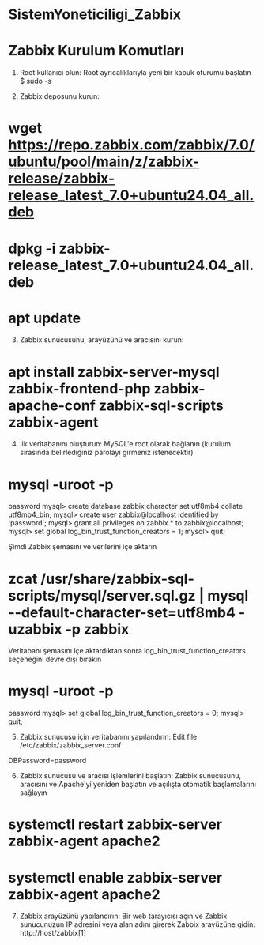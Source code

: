 # SistemYoneticiligi_Zabbix
# Zabbix Kurulum Komutları

1.	Root kullanıcı olun:
Root ayrıcalıklarıyla yeni bir kabuk oturumu başlatın
$ sudo -s

2.	Zabbix deposunu kurun:

# wget https://repo.zabbix.com/zabbix/7.0/ubuntu/pool/main/z/zabbix-release/zabbix-release_latest_7.0+ubuntu24.04_all.deb
# dpkg -i zabbix-release_latest_7.0+ubuntu24.04_all.deb
# apt update

3.	Zabbix sunucusunu, arayüzünü ve aracısını kurun:

# apt install zabbix-server-mysql zabbix-frontend-php zabbix-apache-conf zabbix-sql-scripts zabbix-agent

4.	İlk veritabanını oluşturun: 
 MySQL'e root olarak bağlanın (kurulum sırasında belirlediğiniz parolayı girmeniz istenecektir)

# mysql -uroot -p
password
mysql> create database zabbix character set utf8mb4 collate utf8mb4_bin;
mysql> create user zabbix@localhost identified by 'password';
mysql> grant all privileges on zabbix.* to zabbix@localhost;
mysql> set global log_bin_trust_function_creators = 1;
mysql> quit;

Şimdi Zabbix şemasını ve verilerini içe aktarın

# zcat /usr/share/zabbix-sql-scripts/mysql/server.sql.gz | mysql --default-character-set=utf8mb4 -uzabbix -p zabbix

Veritabanı şemasını içe aktardıktan sonra log_bin_trust_function_creators seçeneğini devre dışı bırakın

# mysql -uroot -p
password
mysql> set global log_bin_trust_function_creators = 0;
mysql> quit;

5.	Zabbix sunucusu için veritabanını yapılandırın:
Edit file /etc/zabbix/zabbix_server.conf

DBPassword=password

6.	Zabbix sunucusu ve aracısı işlemlerini başlatın: 
Zabbix sunucusunu, aracısını ve Apache'yi yeniden başlatın ve açılışta otomatik başlamalarını sağlayın

# systemctl restart zabbix-server zabbix-agent apache2
# systemctl enable zabbix-server zabbix-agent apache2

7.	Zabbix arayüzünü yapılandırın: 
Bir web tarayıcısı açın ve Zabbix sunucunuzun IP adresini veya alan adını girerek Zabbix arayüzüne gidin: http://host/zabbix[1]

